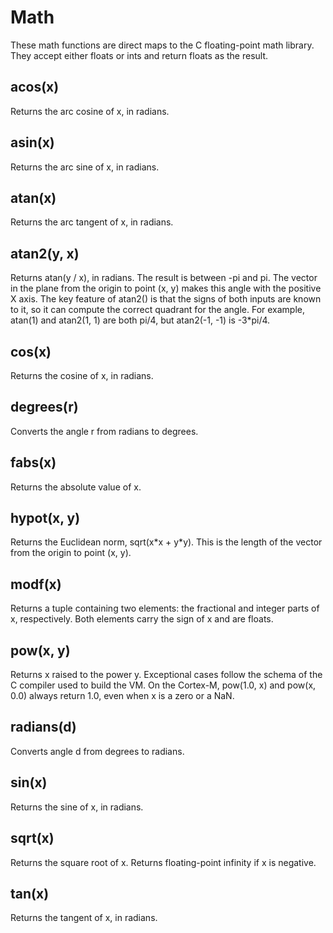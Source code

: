 # Math

These math functions are direct maps to the C floating-point math library. They accept either floats or ints and return floats as the result.

acos(x)
-------

Returns the arc cosine of x, in radians.

asin(x)
-------

Returns the arc sine of x, in radians.

atan(x)
-------

Returns the arc tangent of x, in radians.

atan2(y, x)
-----------

Returns atan(y / x), in radians. The result is between -pi and pi. The vector in the plane from the origin to point (x, y) makes this angle with the positive X axis. The key feature of atan2() is that the signs of both inputs are known to it, so it can compute the correct quadrant for the angle. For example, atan(1) and atan2(1, 1) are both pi/4, but atan2(-1, -1) is -3\*pi/4.

cos(x)
------

Returns the cosine of x, in radians.

degrees(r)
----------

Converts the angle r from radians to degrees.

fabs(x)
-------

Returns the absolute value of x.

hypot(x, y)
-----------

Returns the Euclidean norm, sqrt(x\*x + y\*y). This is the length of the vector from the origin to point (x, y).

modf(x)
-------

Returns a tuple containing two elements: the fractional and integer parts of x, respectively. Both elements carry the sign of x and are floats.

pow(x, y)
---------

Returns x raised to the power y. Exceptional cases follow the schema of the C compiler used to build the VM. On the Cortex-M, pow(1.0, x) and pow(x, 0.0) always return 1.0, even when x is a zero or a NaN.

radians(d)
----------

Converts angle d from degrees to radians.

sin(x)
------

Returns the sine of x, in radians.

sqrt(x)
-------

Returns the square root of x. Returns floating-point infinity if x is negative.

tan(x)
------

Returns the tangent of x, in radians.